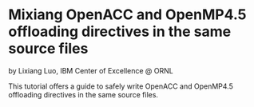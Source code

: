 # Mixiang OpenACC and OpenMP4.5 offloading directives in the same source files
by Lixiang Luo, IBM Center of Excellence @ ORNL

This tutorial offers a guide to safely write OpenACC and OpenMP4.5 offloading directives in the same source files.
